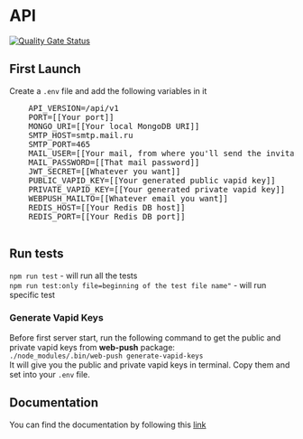 # API
[![Quality Gate Status](https://sonarcloud.io/api/project_badges/measure?project=Picsart-Academy-UI_API&metric=alert_status)](https://sonarcloud.io/dashboard?id=Picsart-Academy-UI_API)

## First Launch
 Create a `.env` file and add the following variables in it
  <pre>
    API_VERSION=/api/v1
    PORT=[[Your port]]
    MONGO_URI=[[Your local MongoDB URI]]
    SMTP_HOST=smtp.mail.ru
    SMTP_PORT=465
    MAIL_USER=[[Your mail, from where you'll send the invitation emails]]
    MAIL_PASSWORD=[[That mail password]]
    JWT_SECRET=[[Whatever you want]]
    PUBLIC_VAPID_KEY=[[Your generated public vapid key]]
    PRIVATE_VAPID_KEY=[[Your generated private vapid key]]
    WEBPUSH_MAILTO=[[Whatever email you want]]
    REDIS_HOST=[[Your Redis DB host]]
    REDIS_PORT=[[Your Redis DB port]]
  </pre>
  
## Run tests
`npm run test` - will run all the tests
<br>
`npm run test:only file=beginning of the test file name"` - will run specific test 

### Generate Vapid Keys
Before first server start, run the following command to get the public and private vapid keys from **web-push** package:<br/>
`./node_modules/.bin/web-push generate-vapid-keys`<br/>
It will give you the public and private vapid keys in terminal. Copy them and set into your `.env` file.


## Documentation

You can find the documentation by following this [link](https://documenter.getpostman.com/view/3321357/TVmV4Yzz#b0357e6d-3561-4a70-94e8-8dc5ca0e3816)



